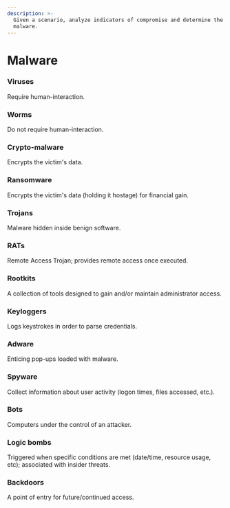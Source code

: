 ```yaml
---
description: >-
  Given a scenario, analyze indicators of compromise and determine the type of
  malware.
---
```


# Malware

### Viruses

Require human-interaction. 

### Worms

Do not require human-interaction.

### Crypto-malware

Encrypts the victim's data.

### Ransomware

Encrypts the victim's data \(holding it hostage\) for financial gain. 

### Trojans

Malware hidden inside benign software. 

### RATs

Remote Access Trojan; provides remote access once executed. 

### Rootkits

A collection of tools designed to gain and/or maintain administrator access. 

### Keyloggers

Logs keystrokes in order to parse credentials. 

### Adware

Enticing pop-ups loaded with malware. 

### Spyware

Collect information about user activity \(logon times, files accessed, etc.\). 

### Bots

Computers under the control of an attacker. 

### Logic bombs

Triggered when specific conditions are met \(date/time, resource usage, etc\); associated with insider threats. 

### Backdoors

A point of entry for future/continued access. 

